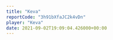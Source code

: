 ```yaml
---
title: "Keva"
reportCode: "3h91bXfaJC2k4vDn"
player: "Keva"
date: 2021-09-02T19:09:04.426000+00:00
---
```

